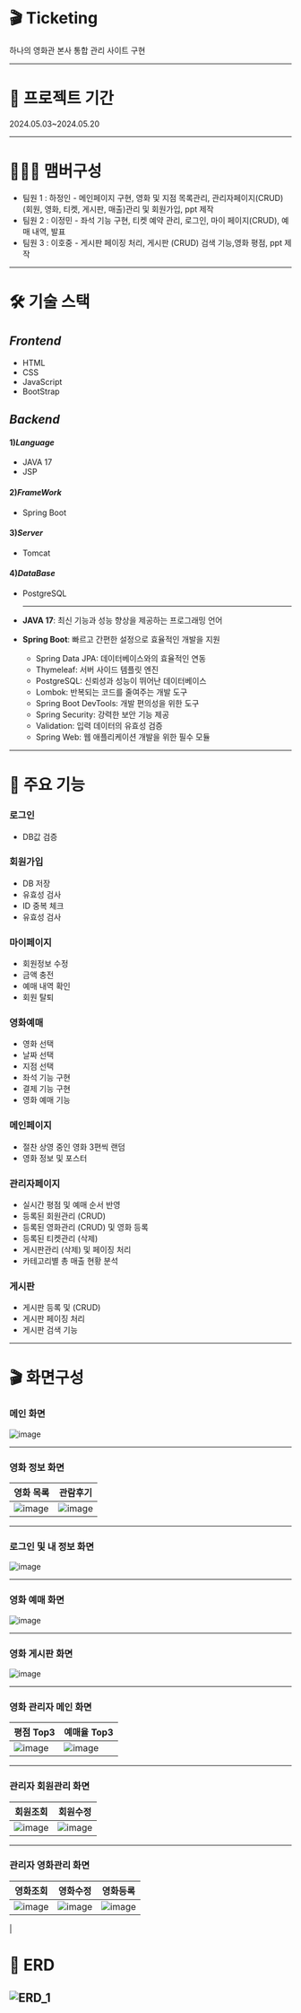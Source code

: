 # 🎬 Ticketing
하나의 영화관 본사 통합 관리 사이트 구현

---

# 📆 프로젝트 기간
2024.05.03~2024.05.20

---

# 🧑‍🤝‍🧑 맴버구성
- 팀원 1 : 하정인 - 메인페이지 구현, 영화 및 지점 목록관리, 관리자페이지(CRUD) (회원, 영화, 티켓, 게시판, 매출)관리 및 회원가입, ppt 제작
- 팀원 2 : 이정민 - 좌석 기능 구현, 티켓 예약 관리, 로그인, 마이 페이지(CRUD), 예매 내역, 발표
- 팀원 3 : 이호중 - 게시판 페이징 처리, 게시판 (CRUD) 검색 기능,영화 평점, ppt 제작


---


# 🛠 기술 스택
## _Frontend_
- HTML
- CSS
- JavaScript
- BootStrap


## _Backend_
#### 1)_Language_
- JAVA 17
- JSP

#### 2)_FrameWork_
- Spring Boot

#### 3)_Server_
- Tomcat

#### 4)_DataBase_
- PostgreSQL

  ----
- **JAVA 17**: 최신 기능과 성능 향상을 제공하는 프로그래밍 언어
- **Spring Boot**: 빠르고 간편한 설정으로 효율적인 개발을 지원
  - Spring Data JPA: 데이터베이스와의 효율적인 연동
  - Thymeleaf: 서버 사이드 템플릿 엔진
  - PostgreSQL: 신뢰성과 성능이 뛰어난 데이터베이스
  - Lombok: 반복되는 코드를 줄여주는 개발 도구
  - Spring Boot DevTools: 개발 편의성을 위한 도구
  - Spring Security: 강력한 보안 기능 제공
  - Validation: 입력 데이터의 유효성 검증
  - Spring Web: 웹 애플리케이션 개발을 위한 필수 모듈


---


# 📌 주요 기능
### 로그인
- DB값 검증


### 회원가입
- DB 저장
- 유효성 검사
- ID 중복 체크
- 유효성 검사


### 마이페이지
- 회원정보 수정
- 금액 충전
- 예매 내역 확인
- 회원 탈퇴

### 영화예매
- 영화 선택
- 날짜 선택
- 지점 선택 
- 좌석 기능 구현
- 결제 기능 구현
- 영화 예매 기능
  
  
### 메인페이지
- 절찬 상영 중인 영화 3편씩 랜덤
- 영화 정보 및 포스터


### 관리자페이지
- 실시간 평점 및 예매 순서 반영  
- 등록된 회원관리 (CRUD)
- 등록된 영화관리 (CRUD) 및 영화 등록
- 등록된 티켓관리 (삭제)
- 게시판관리 (삭제) 및 페이징 처리
- 카테고리별 총 매출 현황 분석
    

### 게시판
- 게시판 등록 및 (CRUD)
- 게시판 페이징 처리
- 게시판 검색 기능

---

# 🎬 화면구성
### 메인 화면
![image](https://github.com/user-attachments/assets/372af8dc-e6d1-49e8-bda0-a46cf643e84a)

---
### 영화 정보 화면
| 영화 목록 | 관람후기 |
| ------------- | ------------- |
| ![image](https://github.com/user-attachments/assets/c7f889ff-8f7d-4404-9ee1-e9b541dd51e6) | ![image](https://github.com/user-attachments/assets/0f76eac2-44e8-4ebd-8df8-ff96011895ff) |


---
### 로그인 및 내 정보 화면
![image](https://github.com/hajungin/movie/assets/162389696/b1e9e446-45a5-4b48-9e1a-9e55f40dfad2)


---
### 영화 예매 화면 
![image](https://github.com/hajungin/movie/assets/162389696/67f37aee-59c9-4e7f-b8b2-b61b49431b75)


---
### 영화 게시판 화면
![image](https://github.com/hajungin/movie/assets/162389696/d232dc3d-c39c-410c-8751-9c141b812605)

---
### 영화 관리자 메인 화면
| 평점 Top3 | 예매율 Top3 |
| ------------- | ------------- |
| ![image](https://github.com/user-attachments/assets/d61fabad-a4c8-481c-bd6a-f1db2c30536d) | ![image](https://github.com/user-attachments/assets/4ef5a23f-1b6a-480a-b247-2fe74207e95d) |

---
### 관리자 회원관리 화면
|회원조회|회원수정|
| ------------- | ------------- |
| ![image](https://github.com/user-attachments/assets/e4f0b887-104f-48a8-8f98-d1e5d7b85954) | ![image](https://github.com/user-attachments/assets/8b9e819e-fb0a-4445-a9b6-0caa20b270bb) |

---
### 관리자 영화관리 화면
| 영화조회 | 영화수정 | 영화등록 |
| -------- | -------- | -------- | 
| ![image](https://github.com/user-attachments/assets/61e8f250-3fae-4610-a735-13e41d5b087d) | ![image](https://github.com/user-attachments/assets/57b44430-d674-42db-868c-83d3ff6159ff) | ![image](https://github.com/user-attachments/assets/d1c4cc95-9502-4c8c-8d12-60f9f279110c)
 |




  
# 🧩 ERD
![ERD_1](https://github.com/hajungin/movie/blob/master/cinemaERD_1.png)
---


